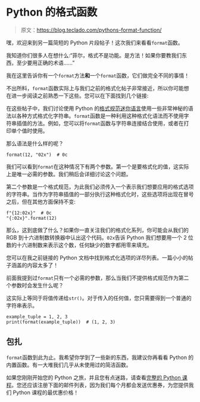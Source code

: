 # Python 的格式函数

> 原文：<https://blog.teclado.com/pythons-format-function/>

嘿，欢迎来到另一篇简短的 Python 片段帖子！这次我们来看看`format`函数。

我知道你们很多人在想什么:“菲尔，格式不是功能。是方法！如果你要教我们东西，至少要用正确的术语……”

我在这里告诉你有一个`format`方法**和**一个`format`函数，它们做完全不同的事情！

不出所料，`format`函数实际上与我们之前的格式化帖子非常接近，所以你可能想在进一步阅读之前熟悉一下这些。您可以在下面找到几个链接:

在这些帖子中，我们讨论使用 Python 的[格式规范迷你语言](https://docs.python.org/3/library/string.html#format-specification-mini-language)使用一些非常神秘的语法以各种方式格式化字符串。`format`函数是一种利用这种格式化语法而不使用字符串插值的方法。例如，您可以将`format`函数与字符串连接结合使用，或者在打印单个值时使用。

那么语法是什么样的呢？

```
format(12, "02x")  # 0c 
```

我们可以看到`format`在这种情况下有两个参数。第一个是要格式化的值，这实际上是唯一必需的参数。我们稍后会详细讨论这个问题。

第二个参数是一个格式规范，为此我们必须传入一个表示我们想要应用的格式选项的字符串。当作为字符串插值的一部分执行这种格式化时，这些选项将出现在冒号之后，但在其他方面保持不变:

```
f"{12:02x}"  # 0c
"{:02x}".format(12) 
```

那么，这到底做了什么？如果你一直关注我们的格式化系列，你可能会从我们的 RGB 到十六进制数转换器中认出这个代码。`02x`告诉 Python 我们想要用一个 2 位数的十六进制数来表示这个数，任何缺少的数字都用零来填充。

您可以在我之前链接的 Python 文档中找到格式化选项的详尽列表。一篇小小的帖子涵盖的内容太多了！

前面我提到过`format`只有一个必需的参数，那么当我们不提供格式规范作为第二个参数时会发生什么呢？

这实际上等同于将值传递给`str()`。对于传入的任何值，您只需要得到一个普通的字符串表示。

```
example_tuple = 1, 2, 3
print(format(example_tuple))  # (1, 2, 3) 
```

## 包扎

`format`函数到此为止。我希望你学到了一些新的东西，我建议你再看看 Python 的内置函数。有一大堆我们几乎从未使用过的简洁函数。

如果您刚刚开始您的 Python 之旅，并且您有点迷路，请查看[完整的 Python 课程](https://www.udemy.com/the-complete-python-course/learn/?couponCode=BLOGGER)。您还应该注册下面的邮件列表，因为我们每个月都会发送优惠券，为您提供我们 Python 课程的最优惠价格！